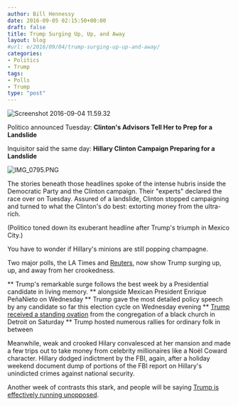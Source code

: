 ```yaml
---
author: Bill Hennessy
date: 2016-09-05 02:15:50+00:00
draft: false
title: Trump Surging Up, Up, and Away
layout: blog
#url: e/2016/09/04/trump-surging-up-up-and-away/
categories:
- Politics
- Trump
tags:
- Polls
- Trump
type: "post"
---
```


![Screenshot 2016-09-04 11.59.32](https://hennessysview.com/wp-content/uploads/2016/09/Screenshot-2016-09-04-11.59.32.png)


Politico announced Tuesday: **Clinton's Advisors Tell Her to Prep for a Landslide**

Inquisitor said the same day: **Hillary Clinton Campaign Preparing for a Landslide**

![IMG_0795.PNG](https://hennessysview.com/wp-content/uploads/2016/09/IMG_0795.PNG.png)

The stories beneath those headlines spoke of the intense hubris inside the Democratic Party and the Clinton campaign. Their "experts" declared the race over on Tuesday. Assured of a landslide, Clinton stopped campaigning and turned to what the Clinton's do best: extorting money from the ultra-rich.

(Politico toned down its exuberant headline after Trump's triumph in Mexico City.)

You have to wonder if Hillary's minions are still popping champagne.

Two major polls, the LA Times and [Reuters](https://www.thegatewaypundit.com/2016/09/trump-leads-hillary-clinton-3-points-latest-revelations-corruption-lies/), now show Trump surging up, up, and away from her crookedness.




** Trump's remarkable surge follows the best week by a Presidential candidate in living memory.
** alongside Mexican President Enrique PeñaNieto on Wednesday
** Trump gave the most detailed policy speech by any candidate so far this election cycle on Wednesday evening
** [Trump received a standing ovation](https://www.thegatewaypundit.com/2016/09/video-donald-trump-receives-standing-ovation-detroit-great-faith-ministries-church/) from the congregation of a black church in Detroit on Saturday
** Trump hosted numerous rallies for ordinary folk in between


Meanwhile, weak and crooked Hilary convalesced at her mansion and made a few trips out to take money from celebrity millionaires like a Noël Coward character. Hillary dodged indictment by the FBI, again, after a holiday weekend document dump of portions of the FBI report on Hillary's unindicted crimes against national security.

Another week of contrasts this stark, and people will be saying [Trump is effectively running unopposed](https://hennessysview.com/2016/09/03/just-pretend-for-a-moment/).
